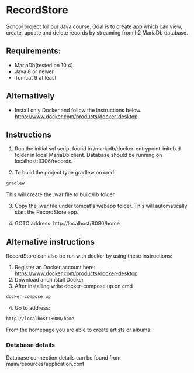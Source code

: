 # RecordStore

School project for our Java course. Goal is to create app which can view, create, update and delete
records by streaming from ~~h2~~ MariaDb database.

## Requirements:
* MariaDb(tested on 10.4)
* Java 8 or newer
* Tomcat 9 at least

## Alternatively
* Install only Docker and follow the instructions below.
https://www.docker.com/products/docker-desktop

## Instructions
1. Run the initial sql script found in /mariadb/docker-entrypoint-initdb.d folder in local MariaDb client.
Database should be running on localhost:3306/records. 

2. To build the project type gradlew on cmd:
````bash
gradlew
````

This will create the .war file to build/lib folder.

3. Copy the .war file under tomcat's webapp folder. 
This will automatically start the RecordStore app. 

4. GOTO address: http://localhost/8080/home

## Alternative instructions
RecordStore can also be run with docker by using these instructions:
1. Register an Docker account here: https://www.docker.com/products/docker-desktop
2. Download and install Docker
3. After installing write docker-compose up on cmd
````bash
docker-compose up
````

4. Go to address:
````bash
http://localhost:8080/home
````

From the homepage you are able to create artists or albums.

### Database details
Database connection details can be found from main/resources/application.conf

